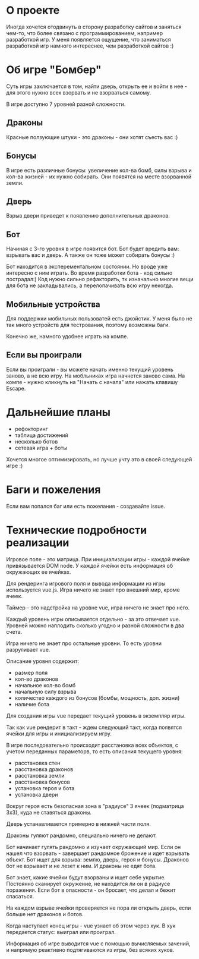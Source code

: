 # О проекте
Иногда хочется отодвинуть в сторону разработку сайтов и заняться чем-то, что более связано с программированием, 
например разработкой игр. У меня появляется ощущение, что заниматься разработкой игр намного интереснее, чем разработкой сайтов :)

# Об игре "Бомбер"
Суть игры заключается в том, найти дверь, открыть ее и войти в нее - для этого нужно всех взорвать и не взорваться самому.

В игре доступно 7 уровней разной сложности.

## Драконы
Красные ползующие штуки - это драконы - они хотят съесть вас :)

## Бонусы
В игре есть различные бонусы: увеличение кол-ва бомб, силы взрыва и кол-ва жизней - их нужно собирать.
Они появятся на месте взорванной земли.

## Дверь
Взрыв двери приведет к появлению дополнительных драконов. 

## Бот 
Начиная с 3-го уровня в игре появится бот.
Бот будет вредить вам: взрывать вас и дверь.
А также он тоже может собирать бонусы :)

Бот находится в эксперементальном состоянии. Но вроде уже интересно с ним играть.
Во время разработки бота - код сильно пострадал:) Код нужно сильно рефакторить, тк изначально многие вещи для бота не закладывались, а перелопачивать всю игру некогда.

## Мобильные устройства
Для поддержки мобильных пользоватей есть джойстик. 
У меня было не так много устройств для тестрования, поэтому возможны баги.

Конечно же, намного удобнее играть на компе.   

## Если вы проиграли
Если вы проиграли - вы можете начать именно текущий уровень заново, а не всю игру.
На мобльниках игра начнется заново сама.
На компе - нужно кликнуть на "Начать с начала" или нажать клавишу Escape.

# Дальнейшие планы
- рефокторинг
- таблица достижений
- несколько ботов
- сетевая игра + боты

Хочется многое оптимизировать, но лучше учту это в своей следующей игре :)

# Баги и пожеления
Если вам попался баг или есть пожелания - создавайте issue.

# Технические подробности реализации
Игровое поле - это матрица. 
При инициализации игры - каждой ячейке привязывается DOM node.
У каждой ячейки есть информация об окружающих ее ячейках.  

Для рендеринга игрового поля и вывода информации из игры используется vue.js. 
Игра ничего не знает про внешний мир, кроме ячеек.

Таймер - это надстройка на уровне vue, игра ничего не знает про него.

Каждый уровень игры описывается отдельно - за это отвечает vue. 
Уровней можно наплодить сколько угодно и разной сложности в два счета.

Игра ничего не знает про остальные уровни. То есть уровни разруливает vue.

Описание уровня содержит:
- размер поля
- кол-во драконов
- начальное кол-во бомб
- начальную силу взрыва
- количество каждого из бонусов (бомбы, мощность, доп. жизни)
- наличие бота

Для создания игры vue передает текущий уровень в экземпляр игры.

Так как vue рендерит в такт - ждем следующий такт, когда появятся ячейки для игры и инициализируем игру.

В игре последовательно происходит расстановка всех объектов, с учетом переданных параметорв, то есть описания текущего уровня:
- расстановка стен
- расстановка драконов
- расстановка земли 
- расстановка бонусов
- установка героя и бота
- установка двери

Вокруг героя есть безопасная зона в "радиусе" 3 ячеек (подматрица 3х3), куда не ставяться драконы.

Дверь устанавливается примерно в нижней части поля.

Драконы гуляют рандомно, специально ничего не делают.

Бот начинает гулять рандомно и изучает окружающий мир. Если он нашел что взорвать - завершает рандомное брожение и идет взрывать объект.
Бот ищет для взрыва: землю, дверь, героя и бонусы. Драконов бот не взрывает и не лезет к ним. И драконы не едят бота.

Бот знает, какие ячейки будут взорваны и ищет себе укрытие. Постоянно сканирует окружение, не находится ли он в радиусе поражения.
Если бот в опасности - он бросает, что делал и бежит спасаться.

На каждом взрыве ячейки проверяется не пора ли открыть дверь, если больше нет драконов и ботов.

Когда наступает конец игры - vue узнает об этом через хук. В хук передается статус: выиграл или проиграл.

Информация об игре выводится vue с помощью вычисляемых зачений, и напрямую реактивно подтягиваются из игры, без всяких хуков.


